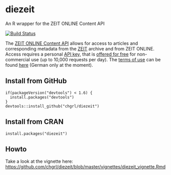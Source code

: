 # diezeit
An R wrapper for the ZEIT ONLINE Content API

[![Build Status](https://api.travis-ci.org/chgrl/diezeit.png)](https://travis-ci.org/chgrl/diezeit)

The [ZEIT ONLINE Content API](http://developer.zeit.de) allows for access to articles and corresponding metadata from the [ZEIT](http://www.zeit.de) archive and from ZEIT ONLINE. Access requires a personal [API key](http://developer.zeit.de/quickstart), that is [offered for free](http://developer.zeit.de/quickstart) for non-commercial use (up to 10,000 requests per day). The [terms of use](http://developer.zeit.de/licence) can be found [here](http://developer.zeit.de/licence) (German only at the moment).

## Install from GitHub
```
if(packageVersion("devtools") < 1.6) {
  install.packages("devtools")
}
devtools::install_github("chgrl/diezeit")
```

## Install from CRAN
`install.packages("diezeit")`

## Howto
Take a look at the vignette here: https://github.com/chgrl/diezeit/blob/master/vignettes/diezeit_vignette.Rmd
